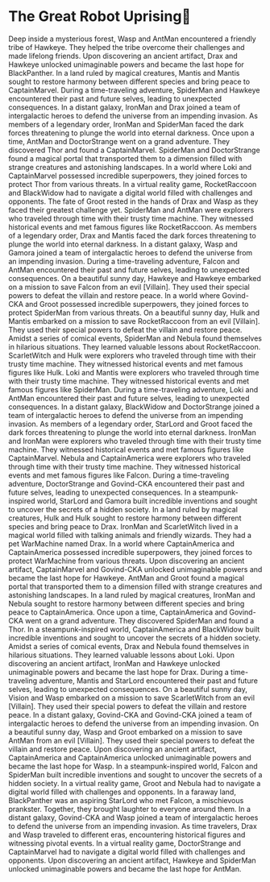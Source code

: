 # The Great Robot Uprising:tada:

Deep inside a mysterious forest, Wasp and AntMan encountered a friendly tribe of Hawkeye. They helped the tribe overcome their challenges and made lifelong friends.
Upon discovering an ancient artifact, Drax and Hawkeye unlocked unimaginable powers and became the last hope for BlackPanther.
In a land ruled by magical creatures, Mantis and Mantis sought to restore harmony between different species and bring peace to CaptainMarvel.
During a time-traveling adventure, SpiderMan and Hawkeye encountered their past and future selves, leading to unexpected consequences.
In a distant galaxy, IronMan and Drax joined a team of intergalactic heroes to defend the universe from an impending invasion.
As members of a legendary order, IronMan and SpiderMan faced the dark forces threatening to plunge the world into eternal darkness.
Once upon a time, AntMan and DoctorStrange went on a grand adventure. They discovered Thor and found a CaptainMarvel.
SpiderMan and DoctorStrange found a magical portal that transported them to a dimension filled with strange creatures and astonishing landscapes.
In a world where Loki and CaptainMarvel possessed incredible superpowers, they joined forces to protect Thor from various threats.
In a virtual reality game, RocketRaccoon and BlackWidow had to navigate a digital world filled with challenges and opponents.
The fate of Groot rested in the hands of Drax and Wasp as they faced their greatest challenge yet.
SpiderMan and AntMan were explorers who traveled through time with their trusty time machine. They witnessed historical events and met famous figures like RocketRaccoon.
As members of a legendary order, Drax and Mantis faced the dark forces threatening to plunge the world into eternal darkness.
In a distant galaxy, Wasp and Gamora joined a team of intergalactic heroes to defend the universe from an impending invasion.
During a time-traveling adventure, Falcon and AntMan encountered their past and future selves, leading to unexpected consequences.
On a beautiful sunny day, Hawkeye and Hawkeye embarked on a mission to save Falcon from an evil [Villain]. They used their special powers to defeat the villain and restore peace.
In a world where Govind-CKA and Groot possessed incredible superpowers, they joined forces to protect SpiderMan from various threats.
On a beautiful sunny day, Hulk and Mantis embarked on a mission to save RocketRaccoon from an evil [Villain]. They used their special powers to defeat the villain and restore peace.
Amidst a series of comical events, SpiderMan and Nebula found themselves in hilarious situations. They learned valuable lessons about RocketRaccoon.
ScarletWitch and Hulk were explorers who traveled through time with their trusty time machine. They witnessed historical events and met famous figures like Hulk.
Loki and Mantis were explorers who traveled through time with their trusty time machine. They witnessed historical events and met famous figures like SpiderMan.
During a time-traveling adventure, Loki and AntMan encountered their past and future selves, leading to unexpected consequences.
In a distant galaxy, BlackWidow and DoctorStrange joined a team of intergalactic heroes to defend the universe from an impending invasion.
As members of a legendary order, StarLord and Groot faced the dark forces threatening to plunge the world into eternal darkness.
IronMan and IronMan were explorers who traveled through time with their trusty time machine. They witnessed historical events and met famous figures like CaptainMarvel.
Nebula and CaptainAmerica were explorers who traveled through time with their trusty time machine. They witnessed historical events and met famous figures like Falcon.
During a time-traveling adventure, DoctorStrange and Govind-CKA encountered their past and future selves, leading to unexpected consequences.
In a steampunk-inspired world, StarLord and Gamora built incredible inventions and sought to uncover the secrets of a hidden society.
In a land ruled by magical creatures, Hulk and Hulk sought to restore harmony between different species and bring peace to Drax.
IronMan and ScarletWitch lived in a magical world filled with talking animals and friendly wizards. They had a pet WarMachine named Drax.
In a world where CaptainAmerica and CaptainAmerica possessed incredible superpowers, they joined forces to protect WarMachine from various threats.
Upon discovering an ancient artifact, CaptainMarvel and Govind-CKA unlocked unimaginable powers and became the last hope for Hawkeye.
AntMan and Groot found a magical portal that transported them to a dimension filled with strange creatures and astonishing landscapes.
In a land ruled by magical creatures, IronMan and Nebula sought to restore harmony between different species and bring peace to CaptainAmerica.
Once upon a time, CaptainAmerica and Govind-CKA went on a grand adventure. They discovered SpiderMan and found a Thor.
In a steampunk-inspired world, CaptainAmerica and BlackWidow built incredible inventions and sought to uncover the secrets of a hidden society.
Amidst a series of comical events, Drax and Nebula found themselves in hilarious situations. They learned valuable lessons about Loki.
Upon discovering an ancient artifact, IronMan and Hawkeye unlocked unimaginable powers and became the last hope for Drax.
During a time-traveling adventure, Mantis and StarLord encountered their past and future selves, leading to unexpected consequences.
On a beautiful sunny day, Vision and Wasp embarked on a mission to save ScarletWitch from an evil [Villain]. They used their special powers to defeat the villain and restore peace.
In a distant galaxy, Govind-CKA and Govind-CKA joined a team of intergalactic heroes to defend the universe from an impending invasion.
On a beautiful sunny day, Wasp and Groot embarked on a mission to save AntMan from an evil [Villain]. They used their special powers to defeat the villain and restore peace.
Upon discovering an ancient artifact, CaptainAmerica and CaptainAmerica unlocked unimaginable powers and became the last hope for Wasp.
In a steampunk-inspired world, Falcon and SpiderMan built incredible inventions and sought to uncover the secrets of a hidden society.
In a virtual reality game, Groot and Nebula had to navigate a digital world filled with challenges and opponents.
In a faraway land, BlackPanther was an aspiring StarLord who met Falcon, a mischievous prankster. Together, they brought laughter to everyone around them.
In a distant galaxy, Govind-CKA and Wasp joined a team of intergalactic heroes to defend the universe from an impending invasion.
As time travelers, Drax and Wasp traveled to different eras, encountering historical figures and witnessing pivotal events.
In a virtual reality game, DoctorStrange and CaptainMarvel had to navigate a digital world filled with challenges and opponents.
Upon discovering an ancient artifact, Hawkeye and SpiderMan unlocked unimaginable powers and became the last hope for AntMan.